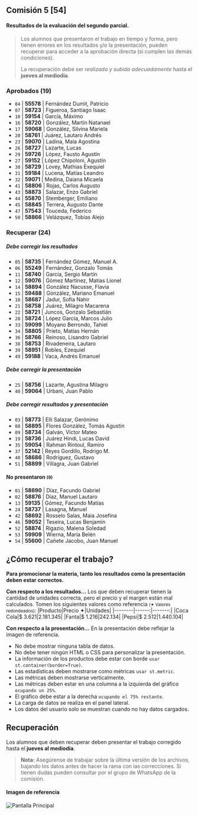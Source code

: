 ## Comisión 5 [54]

#### Resultados de la evaluación del segundo parcial.

> Los alumnos que presentaron el trabajo en tiempo y forma, pero tienen errores en los resultados y/o la presentación, pueden recuperar para acceder a la aprobación directa (si cumplen las demás condiciones).
>
> La recuperación debe ser *realizada y subida adecuadamente* hasta el **jueves al mediodía**.

### Aprobados (19) 
* `04` | **55578**  | Fernández Dumit, Patricio
* `07` | **58723**  | Figueroa, Santiago Isaac
* `10` | **59154**  | García, Máximo
* `16` | **58720**  | González, Martín Natanael
* `17` | **59068**  | González, Silvina Mariela
* `20` | **58761**  | Juárez, Lautaro Andrés
* `23` | **59070**  | Ladina, Maia Agostina
* `26` | **58727**  | Lazarte, Lucas
* `29` | **59726**  | López, Fausto Agustín
* `27` | **59152**  | López Chipoloni, Agustín
* `30` | **58729**  | Lovey, Mathias Exequiel
* `31` | **59184**  | Lucena, Matías Leandro
* `32` | **59071**  | Medina, Daiana Micaela
* `41` | **58806**  | Rojas, Carlos Augusto
* `43` | **58873**  | Salazar, Enzo Gabriel
* `44` | **55870**  | Stemberger, Emiliano
* `45` | **58845**  | Terrera, Augusto Dante
* `47` | **57543**  | Touceda, Federico
* `50` | **58866**  | Velázquez, Tobías Alejo

### Recuperar (24)

##### Debe corregir los resultados 
* `05` | **58735**  | Fernández Gómez, Manuel A.
* `06` | **55249**  | Fernández, Gonzalo Tomás
* `11` | **58740**  | García, Sergio Martín
* `12` | **59076**  | Gómez Martínez, Matías Lionel
* `14` | **58894**  | González Nacusse, Flavia
* `15` | **59488**  | González, Mariano Emanuel
* `18` | **58687**  | Jadur, Sofía Nahir
* `21` | **58758**  | Juárez, Milagro Macarena
* `22` | **58721**  | Juncos, Gonzalo Sebastián
* `28` | **58724**  | López García, Marcos Julio
* `33` | **59099**  | Moyano Berrondo, Tahiel
* `34` | **58805**  | Prieto, Matías Hernán
* `36` | **58766**  | Reinoso, Lisandro Gabriel
* `38` | **58753**  | Rivadeneira, Lautaro
* `39` | **58951**  | Robles, Ezequiel
* `49` | **59188**  | Vaca, Andrés Emanuel

##### Debe corregir la presentación 
* `25` | **58756**  | Lazarte, Agustina Milagro
* `48` | **59064**  | Urbani, Juan Pablo

##### Debe corregir resultados y presentación 
* `03` | **58773**  | Ellí Salazar, Gerónimo
* `08` | **58895**  | Flores González, Tomás Agustín
* `09` | **58734**  | Galván, Víctor Mateo
* `19` | **58736**  | Juárez Hindi, Lucas David
* `35` | **59054**  | Rahman Rintoul, Ramiro
* `37` | **52142**  | Reyes Gordillo, Rodrigo M.
* `40` | **58686**  | Rodríguez, Gustavo
* `51` | **58899**  | Villagra, Juan Gabriel

#### No presentaron <small>(9)</small>
* `01` | **58690**  | Díaz, Facundo Gabriel
* `02` | **58876**  | Díaz, Manuel Lautaro
* `13` | **59135**  | Gómez, Facundo Matías
* `24` | **58737**  | Lasagna, Manuel
* `42` | **58692**  | Rosselo Salas, Maia Josefina
* `46` | **59052**  | Teseira, Lucas Benjamín
* `52` | **58874**  | Rigazio, Malena Soledad
* `53` | **59909**  | Wierna, María Belén
* `54` | **55600**  | Cañete Jacobo, Juan Manuel

## ¿Cómo recuperar el trabajo?
**Para promocionar la materia, tanto los resultados como la presentación deben estar correctos.**

**Con respecto a los resultados...**
Los que deben recuperar tienen la cantidad de unidades correcta, pero el precio y el margen están mal calculados. 
Tomen los siguientes valores como referencia <small>(✦ Valores redondeados)</small>:
|Producto|Precio ✦|Unidades|
|--------|------:|-------:|
|Coca Cola|$ 3.621|2.181.345|
|Fanta|$ 1.216|242.134| 
|Pepsi|$ 2.512|1.440.104|

**Con respecto a la presentación...**
En la presentación debe reflejar la imagen de referencia.
- No debe mostrar ninguna tabla de datos.
- No debe tener ningún HTML o CSS para personalizar la presentación.
- La información de los productos debe estar con borde 
      `usar st.container(border=True)`.
- Las estadísticas deben mostrarse como métricas 
      `usar st.metric`.
- Las métricas deben mostrarse verticalmente.
- Las métricas deben estar en una columna a la izquierda del gráfico 
      `ocupando un 25%`.
- El gráfico debe estar a la derecha 
      `ocupando el 75% restante`.
- La carga de datos se realiza en el panel lateral.    
- Los datos del usuario solo se muestran cuando no hay datos cargados.

## Recuperación

Los alumnos que deben recuperar deben presentar el trabajo corregido hasta el **jueves al mediodía**.

> **Nota:** Asegúrense de trabajar sobre la última versión de los archivos, bajando los datos antes de hacer la rama con las correcciones.
      Si tienen dudas pueden consultar por el grupo de WhatsApp de la comisión.

#### Imagen de referencia             
![Pantalla Principal](./practicos/enunciados/pantalla1.png)
